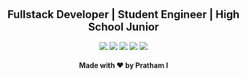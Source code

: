 <h2 align="center">Fullstack Developer | Student Engineer | High School Junior</h2>

<p align="center">
  <a href= "https://p.prathami1.tech" target="_blank"><img src="https://img.icons8.com/pastel-glyph/56/000000/website--v1.png"/></a>
  <a href= "https://github.com/prathami1?tab=repositories" target="_blank"><img src="https://img.icons8.com/material-sharp/64/000000/github.png"/></a>
  <a href= "https://instagram.com/prathami1" target="_blank"><img src="https://img.icons8.com/metro/56/000000/linkedin.png"/></a>
  <a href= "https://instagram.com/prathami1" target="_blank"><img src="https://img.icons8.com/fluent-systems-regular/64/000000/instagram.png"/></a>
  <a href="mailto:pminr@outlook.com?subject=Github Contact" target="_blank"><img src="https://img.icons8.com/ios-glyphs/64/000000/filled-sent.png"/></a>
</p>

<h4 align="center">Made with ❤️ by Pratham I</h4>
